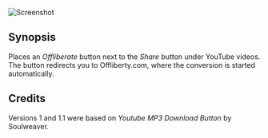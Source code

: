 ![Screenshot](http://i.imgur.com/O1CknFV.png)

## Synopsis

Places an *Offliberate* button next to the *Share* button under YouTube videos. The button redirects you to Offliberty.com, where the conversion is started automatically.

## Credits

Versions 1 and 1.1 were based on *Youtube MP3 Download Button* by Soulweaver.
